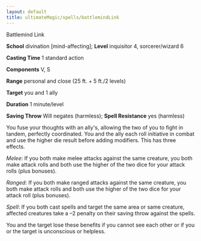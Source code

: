 ```yaml
---
layout: default
title: ultimateMagic/spells/battlemindLink
---
```

Battlemind Link

**School** divination [mind-affecting]; **Level** inquisitor 4, sorcerer/wizard 6

**Casting Time** 1 standard action

**Components** V, S

**Range** personal and close (25 ft. + 5 ft./2 levels)

**Target** you and 1 ally

**Duration** 1 minute/level

**Saving Throw** Will negates (harmless); **Spell Resistance** yes (harmless)

You fuse your thoughts with an ally's, allowing the two of you to fight in tandem, perfectly coordinated. You and the ally each roll initiative in combat and use the higher die result before adding modifiers. This has three effects.

_Melee_: If you both make melee attacks against the same creature, you both make attack rolls and both use the higher of the two dice for your attack rolls (plus bonuses).

_Ranged_: If you both make ranged attacks against the same creature, you both make attack rolls and both use the higher of the two dice for your attack roll (plus bonuses).

_Spell_: If you both cast spells and target the same area or same creature, affected creatures take a –2 penalty on their saving throw against the spells.

You and the target lose these benefits if you cannot see each other or if you or the target is unconscious or helpless.


